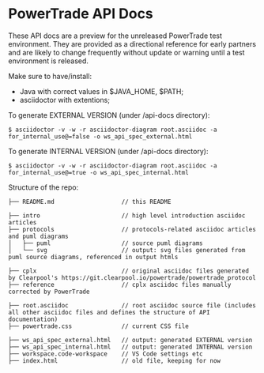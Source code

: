 # PowerTrade API Docs

These API docs are a preview for the unreleased PowerTrade test environment. They are provided as a directional reference for early partners and are likely to change frequently without update or warning until a test environment is released.

Make sure to have/install:

- Java with correct values in $JAVA_HOME, $PATH;
- asciidoctor with extentions;

To generate EXTERNAL VERSION (under /api-docs directory):

```
$ asciidoctor -v -w -r asciidoctor-diagram root.asciidoc -a for_internal_use@=false -o ws_api_spec_external.html
```

To generate INTERNAL VERSION (under /api-docs directory):

```
$ asciidoctor -v -w -r asciidoctor-diagram root.asciidoc -a for_internal_use@=true -o ws_api_spec_internal.html
```

Structure of the repo:

```
├── README.md                   // this README

├── intro                       // high level introduction asciidoc articles
├── protocols                   // protocols-related asciidoc articles and puml diagrams
│   ├── puml                    // source puml diagrams
│   └── svg                     // output: svg files generated from puml source diagrams, referenced in output htmls

├── cplx                        // original asciidoc files generated by Clearpool's https://git.clearpool.io/powertrade/powertrade_protocol
├── reference                   // cplx asciidoc files manually corrected by PowerTrade

├── root.asciidoc               // root asciidoc source file (includes all other asciidoc files and defines the structure of API documentation)
├── powertrade.css              // current CSS file

├── ws_api_spec_external.html   // output: generated EXTERNAL version
├── ws_api_spec_internal.html   // output: generated INTERNAL version
├── workspace.code-workspace    // VS Code settings etc
├── index.html                  // old file, keeping for now
```
